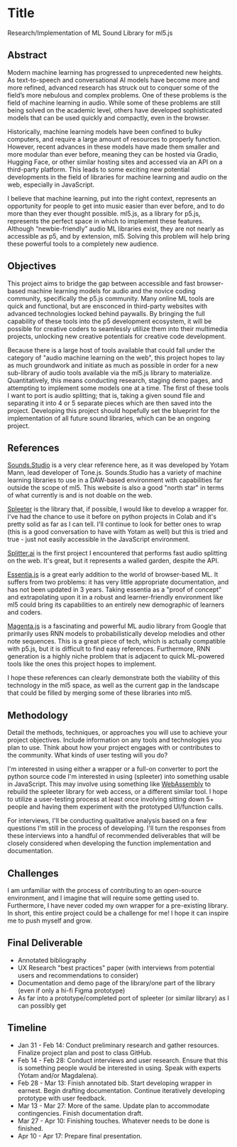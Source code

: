 # Title

Research/Implementation of ML Sound Library for ml5.js

## Abstract

Modern machine learning has progressed to unprecedented new heights. As text-to-speech and conversational AI models have become more and more refined, advanced research has struck out to conquer some of the field’s more nebulous and complex problems. One of these problems is the field of machine learning in audio. While some of these problems are still being solved on the academic level, others have developed sophisticated models that can be used quickly and compactly, even in the browser.

Historically, machine learning models have been confined to bulky computers, and require a large amount of resources to properly function. However, recent advances in these models have made them smaller and more modular than ever before, meaning they can be hosted via Gradio, Hugging Face, or other similar hosting sites and accessed via an API on a third-party platform. This leads to some exciting new potential developments in the field of libraries for machine learning and audio on the web, especially in JavaScript.

I believe that machine learning, put into the right context, represents an opportunity for people to get into music easier than ever before, and to do more than they ever thought possible. ml5.js,  as a library for p5.js, represents the perfect space in which to implement these features. Although “newbie-friendly” audio ML libraries exist, they are not nearly as accessible as p5, and by extension, ml5. Solving this problem will help bring these powerful tools to a completely new audience.

## Objectives

This project aims to bridge the gap between accessible and fast browser-based machine learning models for audio and the novice coding community, specifically the p5.js community. Many online ML tools are quick and functional, but are ensconced in third-party websites with advanced technologies locked behind paywalls. By bringing the full capability of these tools into the p5 development ecosystem, it will be possible for creative coders to seamlessly utilize them into their multimedia projects, unlocking new creative potentials for creative code development.

Because there is a large host of tools available that could fall under the category of "audio machine learning on the web", this project hopes to lay as much groundwork and initiate as much as possible in order for a new sub-library of audio tools available via the ml5.js library to materialize. Quantitatively, this means conducting research, staging demo pages, and attempting to implement some models one at a time. The first of these tools I want to port is audio splitting; that is, taking a given sound file and separating it into 4 or 5 separate pieces which are then saved into the project. Developing this project should hopefully set the blueprint for the implementation of all future sound libraries, which can be an ongoing project. 

## References

[Sounds.Studio](https://sounds.studio/) is a very clear reference here, as it was developed by Yotam Mann, lead developer of Tone.js. Sounds.Studio has a variety of machine learning libraries to use in a DAW-based environment with capabilities far outside the scope of ml5. This website is also a good "north star" in terms of what currently is and is not doable on the web.

[Spleeter](https://github.com/deezer/spleeter) is the library that, if possible, I would like to develop a wrapper for. I've had the chance to use it before on python projects in Colab and it's pretty solid as far as I can tell. I'll continue to look for better ones to wrap (this is a good conversation to have with Yotam as well) but this is tried and true - just not easily accessible in the JavaScript environment.

[Splitter.ai](https://splitter.ai/) is the first project I encountered that performs fast audio splitting on the web. It's great, but it represents a walled garden, despite the API.

[Essentia.js](https://github.com/mtg/essentia.js/) is a great early addition to the world of browser-based ML. It suffers from two problems: it has very little appropriate documentation, and has not been updated in 3 years. Taking essentia as a "proof of concept" and extrapolating upon it in a robust and learner-friendly environment like ml5 could bring its capabilities to an entirely new demographic of learners and coders.

[Magenta.js](https://magenta.tensorflow.org/js-announce) is a fascinating and powerful ML audio library from Google that primarily uses RNN models to probabilistically develop melodies and other note sequences. This is a great piece of tech, which is actually compatible with p5.js, but it is difficult to find easy references. Furthermore, RNN generation is a highly niche problem that is adjacent to quick ML-powered tools like the ones this project hopes to implement.

I hope these references can clearly demonstrate both the viability of this technology in the ml5 space, as well as the current gap in the landscape that could be filled by merging some of these libraries into ml5.

## Methodology

Detail the methods, techniques, or approaches you will use to achieve your project objectives. Include information on any tools and technologies you plan to use. Think about how your project engages with or contributes to the community. What kinds of user testing will you do?

I'm interested in using either a wrapper or a full-on converter to port the python source code I'm interested in using (spleeter) into something usable in JavaScript. This may involve using something like [WebAssembly](https://webassembly.org/) to rebuild the spleeter library for web access, or a different similar tool. I hope to utilize a user-testing process at least once involving sitting down 5+ people and having them experiment with the prototyped UI/function calls. 

For interviews, I'll be conducting qualitative analysis based on a few questions I'm still in the process of developing. I'll turn the responses from these interviews into a handful of recommended deliverables that will be closely considered when developing the function implementation and documentation.




## Challenges

I am unfamiliar with the process of contributing to an open-source environment, and I imagine that will require some getting used to. Furthermore, I have never coded my own wrapper for a pre-existing library. In short, this entire project could be a challenge for me! I hope it can inspire me to push myself and grow.

## Final Deliverable

- Annotated bibliography
- UX Research "best practices" paper (with interviews from potential users and recommendations to consider)
- Documentation and demo page of the library/one part of the library (even if only a hi-fi Figma prototype)
- As far into a prototype/completed port of spleeter (or similar library) as I can possibly get

## Timeline

- Jan 31 - Feb 14: Conduct preliminary research and gather resources. Finalize project plan and post to class GitHub.
- Feb 14 - Feb 28: Conduct interviews and user research. Ensure that this is something people would be interested in using. Speak with experts (Yotam and/or Magdalena).
- Feb 28 - Mar 13: Finish annotated bib. Start developing wrapper in earnest. Begin drafting documentation. Continue iteratively developing prototype with user feedback.
- Mar 13 - Mar 27: More of the same. Update plan to accommodate contingencies. Finish documentation draft.
- Mar 27 - Apr 10: Finishing touches. Whatever needs to be done is finished.
- Apr 10 - Apr 17: Prepare final presentation.

